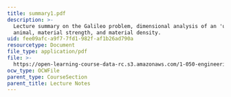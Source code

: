 ```yaml
---
title: summary1.pdf
description: >-
  Lecture summary on the Galileo problem, dimensional analysis of an 'upscale'
  animal, material strength, and material density.
uid: fee09afc-a9f7-7fd1-982f-af1b26ad790a
resourcetype: Document
file_type: application/pdf
file: >-
  https://open-learning-course-data-rc.s3.amazonaws.com/1-050-engineering-mechanics-i-fall-2007/fee09afca9f77fd1982faf1b26ad790a_summary1.pdf
ocw_type: OCWFile
parent_type: CourseSection
parent_title: Lecture Notes
---
```


